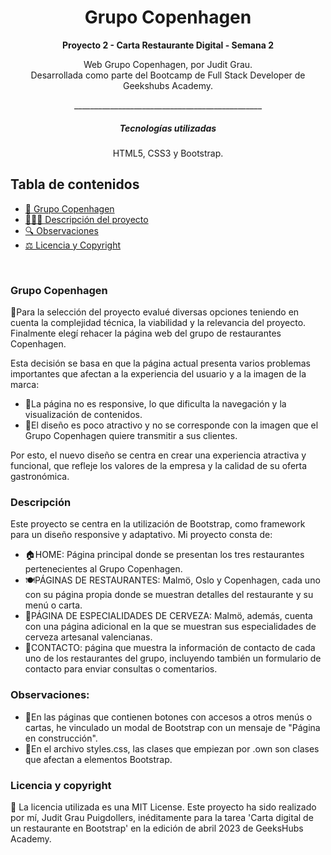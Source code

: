 <h1 align="center"> Grupo Copenhagen</h1>


__<p align="center">Proyecto 2 - Carta Restaurante Digital - Semana 2</p>__

<p align="center">Web Grupo Copenhagen, por Judit Grau.
<br>
Desarrollada como parte del Bootcamp de Full Stack Developer de Geekshubs Academy.</p>
<p align="center">_______________________________________________</p>


<h5 align="center"> Tecnologías utilizadas</h1>

<p align="center">HTML5, CSS3 y Bootstrap.

## Tabla de contenidos


- [🥗 Grupo Copenhagen](#Grupo-copenhagen)
- [👩🏻‍💻 Descripción del proyecto](#Descripción)
- [🔍 Observaciones](#Observaciones)
- [⚖️ Licencia y Copyright](#licencia-y-copyright)
<br>


### Grupo Copenhagen 

🤔Para la selección del proyecto evalué diversas opciones teniendo en cuenta la complejidad técnica, la viabilidad y la relevancia del proyecto. Finalmente elegí rehacer la página web del grupo de restaurantes Copenhagen.

Esta decisión se basa en que la página actual presenta varios problemas importantes que afectan a la experiencia del usuario y a la imagen de la marca: 
- 📲La página no es responsive, lo que dificulta la navegación y la visualización de contenidos. 
- 🍃El diseño es poco atractivo y no se corresponde con la imagen que el Grupo Copenhagen quiere transmitir a sus clientes.

Por esto, el nuevo diseño se centra en crear una experiencia atractiva y funcional, que refleje los valores de la empresa y la calidad de su oferta gastronómica. 


### Descripción

Este proyecto se centra en la utilización de Bootstrap, como framework para un diseño responsive y adaptativo.
Mi proyecto consta de:

- 🏠HOME: Página principal donde se presentan los tres restaurantes pertenecientes al Grupo Copenhagen.
- 🍽️PÁGINAS DE RESTAURANTES: Malmö, Oslo y Copenhagen, cada uno con su página propia donde se muestran detalles del restaurante y su menú o carta.
- 🍻PÁGINA DE ESPECIALIDADES DE CERVEZA: Malmö, además, cuenta con una página adicional en la que se muestran sus especialidades de cerveza artesanal valencianas.
- 📍CONTACTO: página que muestra la información de contacto de cada uno de los restaurantes del grupo, incluyendo también un formulario de contacto para enviar consultas o comentarios.


### Observaciones: 

- 🚧En las páginas que contienen botones con accesos a otros menús o cartas, he vinculado un modal de Bootstrap con un mensaje de "Página en construcción".
- 🎨En el archivo styles.css, las clases que empiezan por .own son clases que afectan a elementos Bootstrap.


### Licencia y copyright
📝 La licencia utilizada es una MIT License.
Este proyecto ha sido realizado por mí, Judit Grau Puigdollers, inéditamente para la tarea 'Carta digital de un restaurante en Bootstrap' en la edición de abril 2023 de GeeksHubs Academy.
